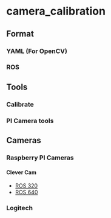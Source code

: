 # camera_calibration

## Format

### YAML (For OpenCV)


### ROS

## Tools

### Calibrate
### PI Camera tools

## Cameras

### Raspberry PI Cameras
#### Clever Cam
 - [ROS 320](https://github.com/vas59/camera_calibration/releases/download/clever_cam_ros/fisheye_cam_320.yaml)
 - [ROS 640](https://github.com/vas59/camera_calibration/releases/download/clever_cam_ros/fisheye_cam_640.yaml)
### Logitech
